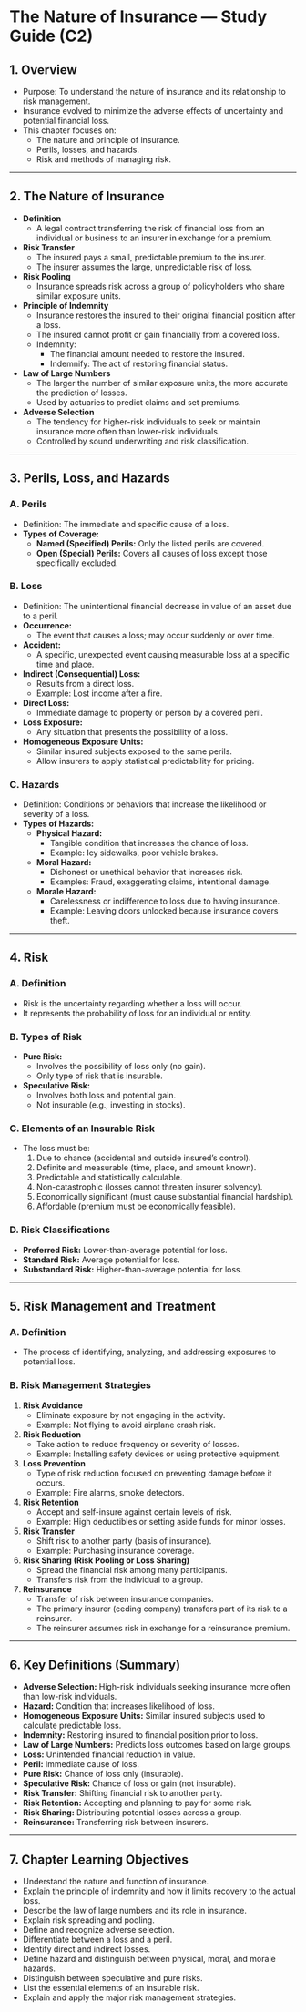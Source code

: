 # The Nature of Insurance — Study Guide (C2)

## 1. Overview
- Purpose: To understand the nature of insurance and its relationship to risk management.
- Insurance evolved to minimize the adverse effects of uncertainty and potential financial loss.
- This chapter focuses on:
  - The nature and principle of insurance.
  - Perils, losses, and hazards.
  - Risk and methods of managing risk.

---

## 2. The Nature of Insurance
- **Definition**
  - A legal contract transferring the risk of financial loss from an individual or business to an insurer in exchange for a premium.
- **Risk Transfer**
  - The insured pays a small, predictable premium to the insurer.
  - The insurer assumes the large, unpredictable risk of loss.
- **Risk Pooling**
  - Insurance spreads risk across a group of policyholders who share similar exposure units.
- **Principle of Indemnity**
  - Insurance restores the insured to their original financial position after a loss.
  - The insured cannot profit or gain financially from a covered loss.
  - Indemnity:
    - The financial amount needed to restore the insured.
    - Indemnify: The act of restoring financial status.
- **Law of Large Numbers**
  - The larger the number of similar exposure units, the more accurate the prediction of losses.
  - Used by actuaries to predict claims and set premiums.
- **Adverse Selection**
  - The tendency for higher-risk individuals to seek or maintain insurance more often than lower-risk individuals.
  - Controlled by sound underwriting and risk classification.

---

## 3. Perils, Loss, and Hazards

### A. Perils
- Definition: The immediate and specific cause of a loss.
- **Types of Coverage:**
  - **Named (Specified) Perils:** Only the listed perils are covered.
  - **Open (Special) Perils:** Covers all causes of loss except those specifically excluded.

### B. Loss
- Definition: The unintentional financial decrease in value of an asset due to a peril.
- **Occurrence:**
  - The event that causes a loss; may occur suddenly or over time.
- **Accident:**
  - A specific, unexpected event causing measurable loss at a specific time and place.
- **Indirect (Consequential) Loss:**
  - Results from a direct loss.
  - Example: Lost income after a fire.
- **Direct Loss:**
  - Immediate damage to property or person by a covered peril.
- **Loss Exposure:**
  - Any situation that presents the possibility of a loss.
- **Homogeneous Exposure Units:**
  - Similar insured subjects exposed to the same perils.
  - Allow insurers to apply statistical predictability for pricing.

### C. Hazards
- Definition: Conditions or behaviors that increase the likelihood or severity of a loss.
- **Types of Hazards:**
  - **Physical Hazard:**
    - Tangible condition that increases the chance of loss.
    - Example: Icy sidewalks, poor vehicle brakes.
  - **Moral Hazard:**
    - Dishonest or unethical behavior that increases risk.
    - Examples: Fraud, exaggerating claims, intentional damage.
  - **Morale Hazard:**
    - Carelessness or indifference to loss due to having insurance.
    - Example: Leaving doors unlocked because insurance covers theft.

---

## 4. Risk

### A. Definition
- Risk is the uncertainty regarding whether a loss will occur.
- It represents the probability of loss for an individual or entity.

### B. Types of Risk
- **Pure Risk:**
  - Involves the possibility of loss only (no gain).
  - Only type of risk that is insurable.
- **Speculative Risk:**
  - Involves both loss and potential gain.
  - Not insurable (e.g., investing in stocks).

### C. Elements of an Insurable Risk
- The loss must be:
  1. Due to chance (accidental and outside insured’s control).
  2. Definite and measurable (time, place, and amount known).
  3. Predictable and statistically calculable.
  4. Non-catastrophic (losses cannot threaten insurer solvency).
  5. Economically significant (must cause substantial financial hardship).
  6. Affordable (premium must be economically feasible).

### D. Risk Classifications
- **Preferred Risk:** Lower-than-average potential for loss.
- **Standard Risk:** Average potential for loss.
- **Substandard Risk:** Higher-than-average potential for loss.

---

## 5. Risk Management and Treatment

### A. Definition
- The process of identifying, analyzing, and addressing exposures to potential loss.

### B. Risk Management Strategies
1. **Risk Avoidance**
   - Eliminate exposure by not engaging in the activity.
   - Example: Not flying to avoid airplane crash risk.
2. **Risk Reduction**
   - Take action to reduce frequency or severity of losses.
   - Example: Installing safety devices or using protective equipment.
3. **Loss Prevention**
   - Type of risk reduction focused on preventing damage before it occurs.
   - Example: Fire alarms, smoke detectors.
4. **Risk Retention**
   - Accept and self-insure against certain levels of risk.
   - Example: High deductibles or setting aside funds for minor losses.
5. **Risk Transfer**
   - Shift risk to another party (basis of insurance).
   - Example: Purchasing insurance coverage.
6. **Risk Sharing (Risk Pooling or Loss Sharing)**
   - Spread the financial risk among many participants.
   - Transfers risk from the individual to a group.
7. **Reinsurance**
   - Transfer of risk between insurance companies.
   - The primary insurer (ceding company) transfers part of its risk to a reinsurer.
   - The reinsurer assumes risk in exchange for a reinsurance premium.

---

## 6. Key Definitions (Summary)
- **Adverse Selection:** High-risk individuals seeking insurance more often than low-risk individuals.
- **Hazard:** Condition that increases likelihood of loss.
- **Homogeneous Exposure Units:** Similar insured subjects used to calculate predictable loss.
- **Indemnity:** Restoring insured to financial position prior to loss.
- **Law of Large Numbers:** Predicts loss outcomes based on large groups.
- **Loss:** Unintended financial reduction in value.
- **Peril:** Immediate cause of loss.
- **Pure Risk:** Chance of loss only (insurable).
- **Speculative Risk:** Chance of loss or gain (not insurable).
- **Risk Transfer:** Shifting financial risk to another party.
- **Risk Retention:** Accepting and planning to pay for some risk.
- **Risk Sharing:** Distributing potential losses across a group.
- **Reinsurance:** Transferring risk between insurers.

---

## 7. Chapter Learning Objectives
- Understand the nature and function of insurance.
- Explain the principle of indemnity and how it limits recovery to the actual loss.
- Describe the law of large numbers and its role in insurance.
- Explain risk spreading and pooling.
- Define and recognize adverse selection.
- Differentiate between a loss and a peril.
- Identify direct and indirect losses.
- Define hazard and distinguish between physical, moral, and morale hazards.
- Distinguish between speculative and pure risks.
- List the essential elements of an insurable risk.
- Explain and apply the major risk management strategies.
